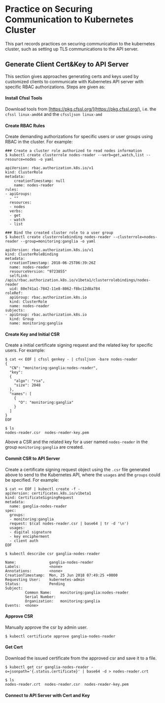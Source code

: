 # Practice on Securing Communication to Kubernetes Cluster
This part records practices on securing communication to the kubernetes cluster, such as setting up TLS communications to the API server.

## Generate Client Cert&Key to API Server
This section gives approaches generating certs and keys used by customized clients to communicate with Kubernetes API server with specific RBAC authorizations. Steps are given as:

#### Install Cfssl Tools
Download tools from [https://pkg.cfssl.org/](https://pkg.cfssl.org/), i.e. the `cfssl linux-amd64` and the `cfssljson linux-amd`

#### Create RBAC Rules
Create demanding authorizations for specific users or user groups using RBAC in the cluster. For example:


    ### Create a cluster role authorized to read nodes information
    $ kubectl create clusterrole nodes-reader --verb=get,watch,list --resource=nodes -o yaml

    apiVersion: rbac.authorization.k8s.io/v1
    kind: ClusterRole
    metadata:
        creationTimestamp: null
        name: nodes-reader
    rules:
    - apiGroups:
      - ""
      resources:
      - nodes
      verbs:
      - get
      - watch
      - list
    
    ### Bind the created cluster role to a user group
    $ kubectl create clusterrolebinding nodes-reader --clusterrole=nodes-reader --group=monitoring:ganglia -o yaml

    apiVersion: rbac.authorization.k8s.io/v1
    kind: ClusterRoleBinding
    metadata:
      creationTimestamp: 2018-06-25T06:39:26Z
      name: nodes-reader
      resourceVersion: "9723855"
      selfLink: /apis/rbac.authorization.k8s.io/v1beta1/clusterrolebindings/nodes-reader
      uid: 80e741a1-7842-11e8-8062-f8bc12d8a784
    roleRef:
      apiGroup: rbac.authorization.k8s.io
      kind: ClusterRole
      name: nodes-reader
    subjects:
    - apiGroup: rbac.authorization.k8s.io
      kind: Group
      name: monitoring:ganglia

#### Create Key and Initial CSR
Create a initial certificate signing request and the related key for specific users. For example:

    $ cat << EOF | cfssl genkey - | cfssljson -bare nodes-reader
    {
      "CN": "monitoring:ganglia:nodes-reader",
      "key":
      {
        "algo": "rsa",
        "size": 2048
      },
      "names": [
        {
          "O": "monitoring:ganglia"
        }
      ]
    }
    EOF
    
    $ ls
    nodes-reader.csr  nodes-reader-key.pem

Above a CSR and the related key for a user named `nodes-reader` in the group `monitoring:ganglia` are created.

#### Commit CSR to API Server
Create a certificate signing request object using the `.csr` file generated above to send to the Kubernetes API, where the `usages` and the `groups` could be specified. For example:

    $ cat << EOF | kubectl create -f -
    apiVersion: certificates.k8s.io/v1beta1
    kind: CertificateSigningRequest
    metadata:
      name: ganglia-nodes-reader
    spec:
      groups:
      - monitoring:ganglia
      request: $(cat nodes-reader.csr | base64 | tr -d '\n')
      usages:
      - digital signature
      - key encipherment
      - client auth
    EOF

    $ kubectl describe csr ganglia-nodes-reader
    
    Name:               ganglia-nodes-reader
    Labels:             <none>
    Annotations:        <none>
    CreationTimestamp:  Mon, 25 Jun 2018 07:49:25 +0000
    Requesting User:    kubernetes-admin
    Status:             Pending
    Subject:
             Common Name:    monitoring:ganglia:nodes-reader
             Serial Number:  
             Organization:   monitoring:ganglia
    Events:  <none>

#### Approve CSR
Manually approve the csr by admin user.

    $ kubectl certificate approve ganglia-nodes-reader

#### Get Cert
Download the issued certificate from the approved csr and save it to a file.


    $ kubectl get csr ganglia-nodes-reader -o=jsonpath='{.status.certificate}' | base64 -d > nodes-reader.crt

    $ ls
    nodes-reader.crt  nodes-reader.csr  nodes-reader-key.pem

#### Connect to API Server with Cert and Key

